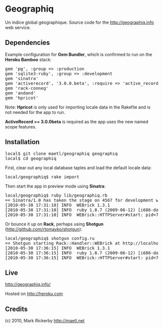 Geographiq
==========

Un indice global géographique. Source code for the <http://geographiq.info> web service.

Dependencies
------------

Example configuration for **Gem Bundler**, which is confirmed to run on the **Heroku Bamboo** stack:

<pre>gem 'pg', :group => :production
gem 'sqlite3-ruby', :group => :development
gem 'sinatra'
gem 'activerecord', '3.0.0.beta', :require => 'active_record'
gem 'rack-conneg'
gem 'andand'
gem 'hpricot'</pre>

Note: **Hpricot** is only used for importing locale data in the Rakefile and is not needed for the app to run.

**ActiveRecord >= 3.0.0beta** is required as the app uses the new named scope features.

Installation
------------

<pre>local$ git clone maetl/geographiq geographiq
local$ cd geographiq</pre>

First, clear out any local database taples and load the default locale data:

<pre>local/geographiq$ rake import</pre>

Then start the app in preview mode using **Sinatra**:

<pre>local/geographiq$ ruby lib/geographiq.rb
== Sinatra/1.0 has taken the stage on 4567 for development with backup from WEBrick
[2010-05-30 17:31:10] INFO  WEBrick 1.3.1
[2010-05-30 17:31:10] INFO  ruby 1.8.7 (2009-06-12) [i686-darwin9]
[2010-05-30 17:31:10] INFO  WEBrick::HTTPServer#start: pid=76385 port=4567</pre>

Or bounce it up on **Rack**, perhaps using **Shotgun** (<http://github.com/rtomayko/shotgun>):

<pre>local/geographiq$ shotgun config.ru
== Shotgun starting Rack::Handler::WEBrick at http://localhost:9393
[2010-05-30 17:36:15] INFO  WEBrick 1.3.1
[2010-05-30 17:36:15] INFO  ruby 1.8.7 (2009-06-12) [i686-darwin9]
[2010-05-30 17:36:15] INFO  WEBrick::HTTPServer#start: pid=76776 port=9393</pre>

Live
----

<http://geographiq.info/>

Hosted on <http://heroku.com>

Credits
-------

(c) 2010, Mark Rickerby <http://maetl.net>